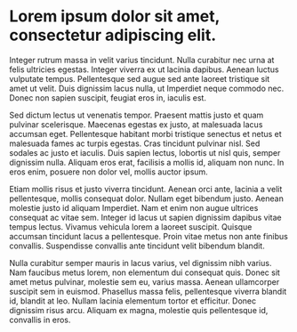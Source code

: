 # Lorem ipsum dolor sit amet, consectetur adipiscing elit.

Integer rutrum massa in velit varius tincidunt.
Nulla curabitur nec urna at felis ultricies egestas.
Integer viverra ex ut lacinia dapibus.
Aenean luctus vulputate tempus.
Pellentesque sed augue sed ante laoreet tristique sit amet ut velit.
Duis dignissim lacus nulla, ut Imperdiet neque commodo nec.
Donec non sapien suscipit, feugiat eros in, iaculis est.

Sed dictum lectus ut venenatis tempor.
Praesent mattis justo et quam pulvinar scelerisque.
Maecenas egestas ex justo, at malesuada lacus accumsan eget.
Pellentesque habitant morbi tristique senectus et netus et malesuada fames ac turpis egestas.
Cras tincidunt pulvinar nisl.
Sed sodales ac justo et iaculis.
Duis sapien lectus, lobortis ut nisl quis, semper dignissim nulla.
Aliquam eros erat, facilisis a mollis id, aliquam non nunc.
In eros enim, posuere non dolor vel, mollis auctor ipsum.

Etiam mollis risus et justo viverra tincidunt.
Aenean orci ante, lacinia a velit pellentesque, mollis consequat dolor.
Nullam eget bibendum justo.
Aenean molestie justo id aliquam Imperdiet.
Nam et enim non augue ultrices consequat ac vitae sem.
Integer id lacus ut sapien dignissim dapibus vitae tempus lectus.
Vivamus vehicula lorem a laoreet suscipit.
Quisque accumsan tincidunt lacus a pellentesque.
Proin vitae metus non ante finibus convallis.
Suspendisse convallis ante tincidunt velit bibendum blandit.

Nulla curabitur semper mauris in lacus varius, vel dignissim nibh varius.
Nam faucibus metus lorem, non elementum dui consequat quis.
Donec sit amet metus pulvinar, molestie sem eu, varius massa.
Aenean ullamcorper suscipit sem in euismod.
Phasellus massa felis, pellentesque viverra blandit id, blandit at leo.
Nullam lacinia elementum tortor et efficitur.
Donec dignissim risus arcu.
Aliquam ex magna, molestie quis pellentesque id, convallis in eros.
